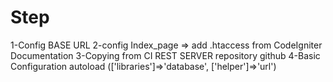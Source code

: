 # Step
1-Config BASE URL
2-config Index_page => add .htaccess from CodeIgniter Documentation
3-Copying from CI REST SERVER repository github
4-Basic Configuration autoload (['libraries']=>'database', ['helper']=>'url')
